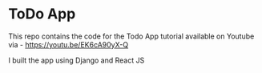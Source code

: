 # ToDo App

This repo contains the code for the Todo App tutorial available on Youtube via - https://youtu.be/EK6cA90yX-Q

I built the app using Django and React JS